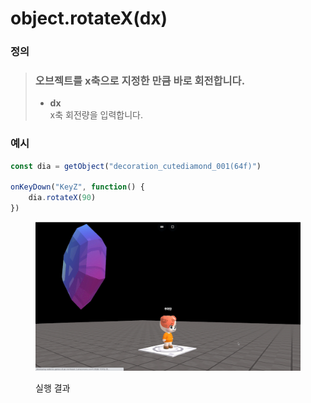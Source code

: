 # object.rotateX(dx)

### 정의

> ### 오브젝트를 x축으로 지정한 만큼 바로 회전합니다.
>
> * **dx**\
>   x축 회전량을 입력합니다.



### 예시

```javascript
const dia = getObject("decoration_cutediamond_001(64f)")

onKeyDown("KeyZ", function() {
    dia.rotateX(90)
})
```

<figure><img src="../../../.gitbook/assets/화면_기록_2022-12-20_오후_9_24_19_AdobeExpress.gif" alt=""><figcaption><p>실행 결과</p></figcaption></figure>

